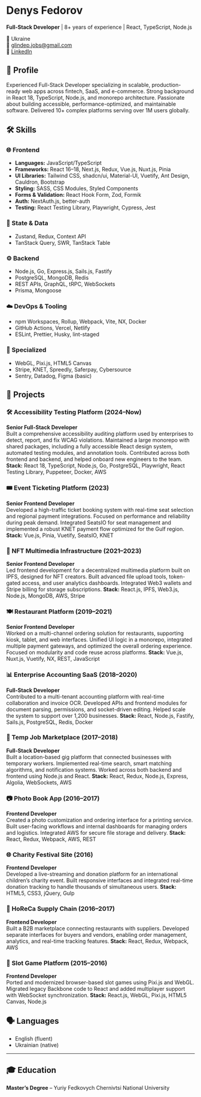# Denys Fedorov  
**Full-Stack Developer** | 8+ years of experience | React, TypeScript, Node.js  

📍 Ukraine  
📧 glindep.jobs@gmail.com  
🔗 [LinkedIn](https://www.linkedin.com/in/denys-fedorov-694117121/)

## 🚀 Profile  
Experienced Full-Stack Developer specializing in scalable, production-ready web apps across fintech, SaaS, and e-commerce. Strong background in React 18, TypeScript, Node.js, and monorepo architecture. Passionate about building accessible, performance-optimized, and maintainable software. Delivered 10+ complex platforms serving over 1M users globally.

## 🛠 Skills

### 🌐 Frontend
- **Languages:** JavaScript/TypeScript
- **Frameworks:** React 16–18, Next.js, Redux, Vue.js, Nuxt.js, Pinia  
- **UI Libraries:** Tailwind CSS, shadcn/ui, Material-UI, Vuetify, Ant Design, Cauldron, Bootstrap  
- **Styling:** SASS, CSS Modules, Styled Components  
- **Forms & Validation:** React Hook Form, Zod, Formik  
- **Auth:** NextAuth.js, better-auth  
- **Testing:** React Testing Library, Playwright, Cypress, Jest  

### 🧠 State & Data
- Zustand, Redux, Context API  
- TanStack Query, SWR, TanStack Table  

### ⚙️ Backend
- Node.js, Go, Express.js, Sails.js, Fastify  
- PostgreSQL, MongoDB, Redis  
- REST APIs, GraphQL, tRPC, WebSockets  
- Prisma, Mongoose  

### ☁️ DevOps & Tooling
- npm Workspaces, Rollup, Webpack, Vite, NX, Docker  
- GitHub Actions, Vercel, Netlify  
- ESLint, Prettier, Husky, lint-staged  

### 🎨 Specialized
- WebGL, Pixi.js, HTML5 Canvas  
- Stripe, KNET, Spreedly, Saferpay, Cybersource  
- Sentry, Datadog, Figma (basic)

## 🧩 Projects

### 🛠 Accessibility Testing Platform (2024–Now)  
**Senior Full-Stack Developer**  
Built a comprehensive accessibility auditing platform used by enterprises to detect, report, and fix WCAG violations. Maintained a large monorepo with shared packages, including a fully accessible React design system, automated testing modules, and annotation tools. Contributed across both frontend and backend, and helped onboard new engineers to the team.
**Stack:** React 18, TypeScript, Node.js, Go, PostgreSQL, Playwright, React Testing Library, Puppeteer, Docker, AWS

### 🎟 Event Ticketing Platform (2023)  
**Senior Frontend Developer**  
Developed a high-traffic ticket booking system with real-time seat selection and regional payment integrations. Focused on performance and reliability during peak demand. Integrated SeatsIO for seat management and implemented a robust KNET payment flow optimized for the Gulf region.
**Stack:** Vue.js, Pinia, Vuetify, SeatsIO, KNET

### 🧱 NFT Multimedia Infrastructure (2021–2023)  
**Senior Frontend Developer**  
Led frontend development for a decentralized multimedia platform built on IPFS, designed for NFT creators. Built advanced file upload tools, token-gated access, and user analytics dashboards. Integrated Web3 wallets and Stripe billing for storage subscriptions.
**Stack:** React.js, IPFS, Web3.js, Node.js, MongoDB, AWS, Stripe

### 🍽 Restaurant Platform (2019–2021)  
**Senior Frontend Developer**  
Worked on a multi-channel ordering solution for restaurants, supporting kiosk, tablet, and web interfaces. Unified UI logic in a monorepo, integrated multiple payment gateways, and optimized the overall ordering experience. Focused on modularity and code reuse across platforms.
**Stack:** Vue.js, Nuxt.js, Vuetify, NX, REST, JavaScript

### 📊 Enterprise Accounting SaaS (2018–2020)  
**Full-Stack Developer**  
Contributed to a multi-tenant accounting platform with real-time collaboration and invoice OCR. Developed APIs and frontend modules for document parsing, permissions, and socket-driven editing. Helped scale the system to support over 1,200 businesses.
**Stack:** React, Node.js, Fastify, Sails.js, PostgreSQL, Redis, Docker

### 👷 Temp Job Marketplace (2017–2018)  
**Full-Stack Developer**  
Built a location-based gig platform that connected businesses with temporary workers. Implemented real-time search, smart matching algorithms, and notification systems. Worked across both backend and frontend using Node.js and React.
**Stack:** React, Redux, Node.js, Express, Algolia, WebSockets, AWS

### 📷 Photo Book App (2016–2017)  
**Frontend Developer**  
Created a photo customization and ordering interface for a printing service. Built user-facing workflows and internal dashboards for managing orders and logistics. Integrated AWS for secure file storage and delivery.
**Stack:** React, Redux, Webpack, AWS, REST

### 🌐 Charity Festival Site (2016)  
**Frontend Developer**  
Developed a live-streaming and donation platform for an international children’s charity event. Built responsive interfaces and integrated real-time donation tracking to handle thousands of simultaneous users.
**Stack:** HTML5, CSS3, jQuery, Gulp

### 🧾 HoReCa Supply Chain (2016–2017)  
**Frontend Developer**  
Built a B2B marketplace connecting restaurants with suppliers. Developed separate interfaces for buyers and vendors, enabling order management, analytics, and real-time tracking features.
**Stack:** React, Redux, Webpack, AWS

### 🎰 Slot Game Platform (2015–2016)  
**Frontend Developer**  
Ported and modernized browser-based slot games using Pixi.js and WebGL. Migrated legacy Backbone code to React and added multiplayer support with WebSocket synchronization.
**Stack:** React.js, WebGL, Pixi.js, HTML5 Canvas, Node.js

## 🗣 Languages  
- English (fluent)  
- Ukrainian (native)  

---

## 🎓 Education  
**Master’s Degree** – Yuriy Fedkovych Chernivtsi National University
